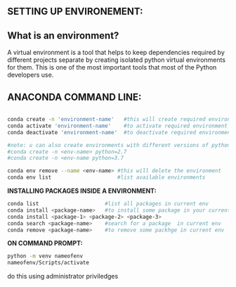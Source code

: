 **SETTING UP ENVIRONEMENT:**
--

**What is an environment?**
--

A virtual environment is a tool that helps to keep dependencies required by different projects separate by creating isolated python virtual environments for them. This is one of the most important tools that most of the Python developers use.


**ANACONDA COMMAND LINE:**
--

```sh

conda create -n 'environment-name'   #this will create required environemnt
conda activate 'environment-name'    #to activate required environment
conda deactivate 'environment-name'  #to deactivate required environment

#note: u can also create environments with different versions of python 
#conda create -n <env-name> python=2.7
#conda create -n <env-name python=3.7

conda env remove --name <env-name> #this will delete the environment
conda env list                     #list available environments
```

**INSTALLING PACKAGES INSIDE A ENVIRONMENT:**

```sh
conda list                     #list all packages in current env
conda install <package-name>   #to install some package in your current environment
conda install <package-1> <package-2> <package-3>
conda search <package-name>    #search for a package  in current env
conda remove <package-name>    #to remove some packhge in current env
```

**ON COMMAND PROMPT:**

```sh
python -m venv nameofenv
nameofenv/Scripts/activate
```
do this using administrator priviledges
